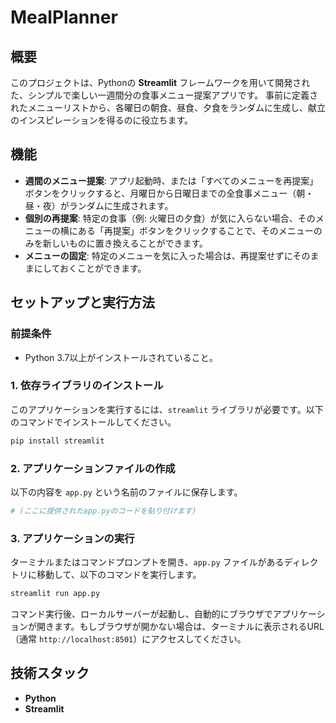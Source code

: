 
# MealPlanner 

## 概要

このプロジェクトは、Pythonの **Streamlit** フレームワークを用いて開発された、シンプルで楽しい一週間分の食事メニュー提案アプリです。
事前に定義されたメニューリストから、各曜日の朝食、昼食、夕食をランダムに生成し、献立のインスピレーションを得るのに役立ちます。

## 機能

-   **週間のメニュー提案**: アプリ起動時、または「すべてのメニューを再提案」ボタンをクリックすると、月曜日から日曜日までの全食事メニュー（朝・昼・夜）がランダムに生成されます。
-   **個別の再提案**: 特定の食事（例: 火曜日の夕食）が気に入らない場合、そのメニューの横にある「再提案」ボタンをクリックすることで、そのメニューのみを新しいものに置き換えることができます。
-   **メニューの固定**: 特定のメニューを気に入った場合は、再提案せずにそのままにしておくことができます。

## セットアップと実行方法

### 前提条件

-   Python 3.7以上がインストールされていること。

### 1. 依存ライブラリのインストール

このアプリケーションを実行するには、`streamlit` ライブラリが必要です。以下のコマンドでインストールしてください。

```bash
pip install streamlit
````

### 2\. アプリケーションファイルの作成

以下の内容を `app.py` という名前のファイルに保存します。

```python
# (ここに提供されたapp.pyのコードを貼り付けます)
```

### 3\. アプリケーションの実行

ターミナルまたはコマンドプロンプトを開き、`app.py` ファイルがあるディレクトリに移動して、以下のコマンドを実行します。

```bash
streamlit run app.py
```

コマンド実行後、ローカルサーバーが起動し、自動的にブラウザでアプリケーションが開きます。もしブラウザが開かない場合は、ターミナルに表示されるURL（通常 `http://localhost:8501`）にアクセスしてください。

## 技術スタック

  - **Python**
  - **Streamlit**

